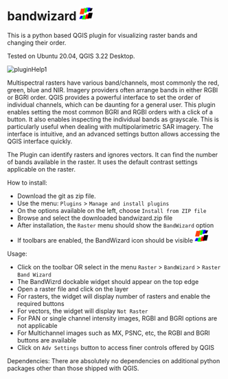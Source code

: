 # bandwizard ![icon](https://github.com/ImagineerBS/bandwizard/blob/main/icon.png)

This is a python based QGIS plugin for visualizing raster bands and changing their order. 

Tested on Ubuntu 20.04, QGIS 3.22 Desktop.


![pluginHelp1](https://github.com/ImagineerBS/bandwizard/assets/157699541/b74d36b2-a031-4c9d-adae-6ebbe4aca526)

Multispectral rasters have various band/channels, most commonly the red, green, blue and NIR. Imagery providers often arrange bands in either RGBI or BGRI order. QGIS provides a powerful interface to set the order of individual channels, which can be daunting for a general user. This plugin enables setting the most common BGRI and RGBI orders with a click of a button. It also enables inspecting the individual bands as grayscale. This is particularly useful when dealing with multipolarimetric SAR imagery. The interface is intuitive, and an advanced settings button allows accessing the QGIS interface quickly.

The Plugin can identify rasters and ignores vectors. It can find the number of bands available in the raster. It uses the default contrast settings applicable on the raster.

How to install:
* Download the git as zip file.
* Use the menu: ``Plugins`` > ``Manage and install plugins``
* On the options available on the left, choose ``Install from ZIP file``
* Browse and select the downloaded bandwizard.zip file
* After installation, the ``Raster`` menu should show the ``BandWizard`` option
* If toolbars are enabled, the BandWizard icon should be visible ![icon](https://github.com/ImagineerBS/bandwizard/blob/main/icon.png)


Usage:
* Click on the toolbar OR select in the menu ``Raster`` > ``BandWizard`` > ``Raster Band Wizard``
* The BandWizrd dockable widget should appear on the top edge 
* Open a raster file and click on the layer
* For rasters, the widget will display number of rasters and enable the required buttons
* For vectors, the widget will display ``Not Raster``
* For PAN or single channel intensity images, RGBI and BGRI options are not applicable
* For Multichannel images such as MX, PSNC, etc, the RGBI and BGRI buttons are available
* Click on ``Adv Settings`` button to access finer controls offered by QGIS

Dependencies:
There are absolutely no dependencies on additional python packages other than those shipped with QGIS.


